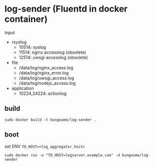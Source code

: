 # log-sender (Fluentd in docker container)

Input

* rsyslog
  * 10514: syslog
  * 11514: nginx accesslog (obsolete)
  * 12514: uwsgi accesslog (obsolete)
* file
  * /data/log/nginx_access.log
  * /data/log/nginx_error.log
  * /data/log/uwsgi_access.log
  * /data/log/nodejs_access.log
* application
  * 10224,24224: actionlog

## build

```
sudo docker build -t bungoume/log-sender .
```

## boot

set ENV `TO_HOST=<log_aggregator_host>`

```
sudo docker run -e "TO_HOST=logserver.example.com" -d bungoume/log-sender
```
